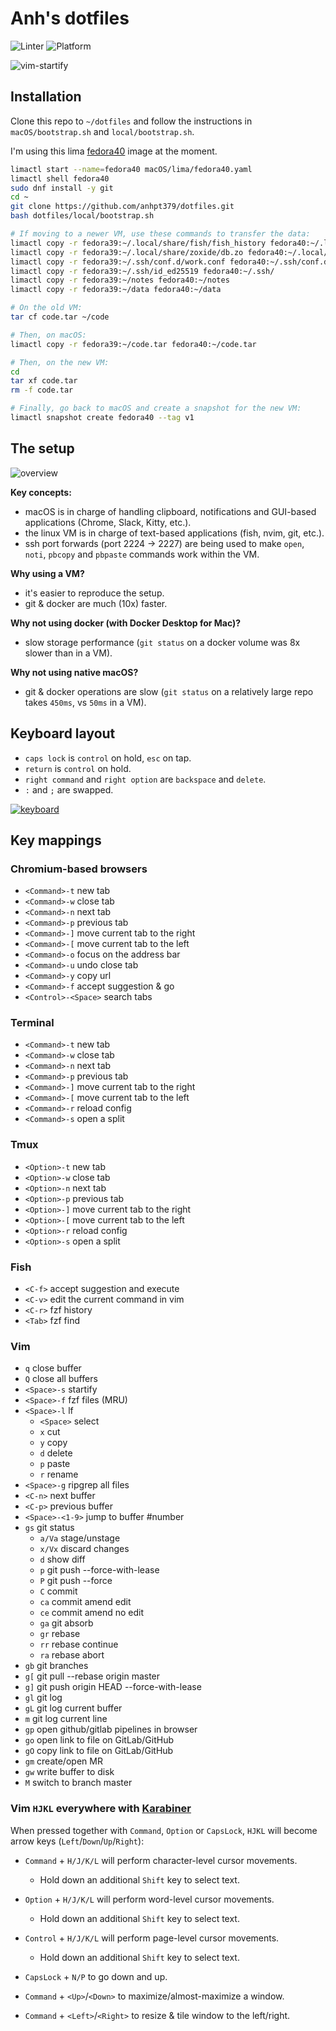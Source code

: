 # Anh's dotfiles

![Linter](https://github.com/anhpt379/dotfiles/workflows/Linter/badge.svg)
![Platform](https://img.shields.io/badge/platform-macos-blue)

![vim-startify](images/screenshots/1.png)

## Installation

Clone this repo to `~/dotfiles` and follow the instructions in
`macOS/bootstrap.sh` and `local/bootstrap.sh`.

I'm using this lima [fedora40](macOS/lima/fedora40.yaml) image at the moment.

```bash
limactl start --name=fedora40 macOS/lima/fedora40.yaml
limactl shell fedora40
sudo dnf install -y git
cd ~
git clone https://github.com/anhpt379/dotfiles.git
bash dotfiles/local/bootstrap.sh

# If moving to a newer VM, use these commands to transfer the data:
limactl copy -r fedora39:~/.local/share/fish/fish_history fedora40:~/.local/share/fish/
limactl copy -r fedora39:~/.local/share/zoxide/db.zo fedora40:~/.local/share/zoxide/db.zo
limactl copy -r fedora39:~/.ssh/conf.d/work.conf fedora40:~/.ssh/conf.d/
limactl copy -r fedora39:~/.ssh/id_ed25519 fedora40:~/.ssh/
limactl copy -r fedora39:~/notes fedora40:~/notes
limactl copy -r fedora39:~/data fedora40:~/data

# On the old VM:
tar cf code.tar ~/code

# Then, on macOS:
limactl copy -r fedora39:~/code.tar fedora40:~/code.tar

# Then, on the new VM:
cd
tar xf code.tar
rm -f code.tar

# Finally, go back to macOS and create a snapshot for the new VM:
limactl snapshot create fedora40 --tag v1
```

## The setup

![overview](images/overview.svg)

**Key concepts:**

- macOS is in charge of handling clipboard, notifications and GUI-based
  applications (Chrome, Slack, Kitty, etc.).
- the linux VM is in charge of text-based applications (fish, nvim, git, etc.).
- ssh port forwards (port 2224 → 2227) are being used to make `open`, `noti`,
  `pbcopy` and `pbpaste` commands work within the VM.

**Why using a VM?**

- it's easier to reproduce the setup.
- git & docker are much (10x) faster.

**Why not using docker (with Docker Desktop for Mac)?**

- slow storage performance (`git status` on a docker volume was 8x slower than in
  a VM).

**Why not using native macOS?**

- git & docker operations are slow (`git status` on a relatively large repo takes
  `450ms`, vs `50ms` in a VM).

## Keyboard layout

- `caps lock` is `control` on hold, `esc` on tap.
- `return` is `control` on hold.
- `right command` and `right option` are `backspace` and `delete`.
- `:` and `;` are swapped.

[![keyboard](macOS/karabiner/keyboard_layout.png)][1]

[1]: http://www.keyboard-layout-editor.com/##@_backcolor=%23dbdbdb&name=Apple%20Wireless%20Keyboard&author=Alistair%20Calder&radii=6px%206px%2012px%2012px%20%2F%2F%2018px%2018px%2012px%2012px&css=%2F@import%20url(http%2F:%2F%2F%2F%2Ffonts.googleapis.com%2F%2Fcss%3Ffamily%2F=Varela+Round)%2F%3B%0A%0A%23keyboard-bg%20%7B%20%0A%20%20%20%20background-image%2F:%20linear-gradient(to%20bottom,%20rgba(0,0,0,0.5)%200%25,%20rgba(0,0,0,0)%204%25,%20rgba(255,255,255,0.3)%206%25,%20rgba(0,0,0,0)%2010%25),%20%0A%20%20%20%20%20%20%20%20%20%20%20%20%20%20%20%20%20%20%20%20%20%20linear-gradient(to%20right,%20rgba(0,0,0,0.1)%200%25,%20rgba(0,0,0,0)%20100%25)%20!important%2F%3B%20%0A%7D%0A%0A.keylabel%20%7B%0A%20%20%20%20font-family%2F:%20'volkswagen%2F_serialregular'%2F%3B%0A%7D%0A%0A%2F%2F*%20Strangely,%20%22Volkswagen%20Serial%22%20doesn't%20have%20a%20tilde%20character%20*%2F%2F%0A.varela%20%7B%20%0A%20%20%20%20font-family%2F:%20'Varela%20Round'%2F%3B%20%0A%20%20%20%20display%2F:%20inline-block%2F%3B%20%0A%20%20%20%20font-size%2F:%20inherit%2F%3B%20%0A%20%20%20%20text-rendering%2F:%20auto%2F%3B%20%0A%20%20%20%20-webkit-font-smoothing%2F:%20antialiased%2F%3B%20%0A%20%20%20%20-moz-osx-font-smoothing%2F:%20grayscale%2F%3B%0A%20%20%20%20transform%2F:%20translate(0,%200)%2F%3B%0A%7D%0A.varela-tilde%2F:after%20%7B%20content%2F:%20%22%5C07e%22%2F%3B%20%7D&pcb:false&plate:false%3B&@_y:1.5&t=%23666666&p=CHICKLET&a:5&f:5&fa@:3%3B%3B&=%3Ci%20class%2F=%22varela%20varela-tilde%22%3E%3C%2F%2Fi%3E%0A%60&=!%0A1&=%2F@%0A2&=%23%0A3&=$%0A4&=%25%0A5&=%E2%8C%83%0A6&=%2F&%0A7&=*%0A8&=(%0A9&=)%0A0&_fa@:3&=undefined%3B%3B&=%E2%80%93%0A-&=+%0A%2F=&_g:true&a:4&f:2&w:1.5%3B&=%0A%0A%0Adelete%3B&@_g:false&w:1.5%3B&=%0Atab&_a:7&f:5%3B&=Q&=W&=E&=R&=T&=Y&=U&=I&=O&=P&_a:5%3B&=%7B%0A%5B&=%7D%0A%5D&=%7C%0A%5C%3B&@_a:4&f:2&fa@:1%3B&w:1.75%3B&=esc%0Acontrol&_a:7&f:5%3B&=A&=S&=D&_n:true%3B&=F&=G&_a:5&f2:1%3B&=%0A%E2%86%90%0A%0A%0A%0A%0AH&_f2:1%3B&=%0A%E2%86%93%0A%0A%0A%0A%0AJ&_f2:1%3B&=%0A%E2%86%91%0A%0A%0A%0A%0AK&_sm=alps&f2:1%3B&=%0A%E2%86%92%0A%0A%0A%0A%0AL&_f:5%3B&=%2F%3B%0A%2F:&_f:5%3B&=%22%0A'&_a:4&f:2&f2:1&w:1.75%3B&=%0A%0Areturn%0Acontrol%3B&@_f:2&w:2.25%3B&=%0Ashift&_a:7&f:5%3B&=Z&=X&=C&=V&=B&=N&=M&_a:5&fa@:6%3B%3B&=%3C%0A,&=%3E%0A.&_f:5%3B&=%3F%0A%2F%2F&_a:4&f:2&w:2.25%3B&=%0A%0A%0Ashift%3B&@_g:true&h:1.111%3B&=%0Afn&_fa@:0&:0&:5%3B&h:1.111%3B&=%0A%0A%E2%8C%83%0Acontrol&_g:false&h:1.111%3B&=%0A%0A%E2%8C%A5%0Aoption&_w:1.25&h:1.111%3B&=%0A%0A%E2%8C%98%0Acommand&_a:7&w:5&h:1.111%3B&=&_a:4&fa@:5%3B&w:1.25&h:1.111%3B&=%E2%8C%AB%0Abackspace&_h:1.111%3B&=%E2%8C%A6%0Adelete&_x:1&a:7&f:5&h:0.611%3B&=%E2%86%91%3B&@_y:-0.5&x:11.5&h:0.6111%3B&=%E2%86%90&_h:0.6111%3B&=%E2%86%93&_h:0.6111%3B&=%E2%86%92

## Key mappings

### Chromium-based browsers

- `<Command>-t` new tab
- `<Command>-w` close tab
- `<Command>-n` next tab
- `<Command>-p` previous tab
- `<Command>-]` move current tab to the right
- `<Command>-[` move current tab to the left
- `<Command>-o` focus on the address bar
- `<Command>-u` undo close tab
- `<Command>-y` copy url
- `<Command>-f` accept suggestion & go
- `<Control>-<Space>` search tabs

### Terminal

- `<Command>-t` new tab
- `<Command>-w` close tab
- `<Command>-n` next tab
- `<Command>-p` previous tab
- `<Command>-]` move current tab to the right
- `<Command>-[` move current tab to the left
- `<Command>-r` reload config
- `<Command>-s` open a split

### Tmux

- `<Option>-t` new tab
- `<Option>-w` close tab
- `<Option>-n` next tab
- `<Option>-p` previous tab
- `<Option>-]` move current tab to the right
- `<Option>-[` move current tab to the left
- `<Option>-r` reload config
- `<Option>-s` open a split

### Fish

- `<C-f>` accept suggestion and execute
- `<C-v>` edit the current command in vim
- `<C-r>` fzf history
- `<Tab>` fzf find

### Vim

- `q` close buffer
- `Q` close all buffers
- `<Space>-s` startify
- `<Space>-f` fzf files (MRU)
- `<Space>-l` lf
  - `<Space>` select
  - `x` cut
  - `y` copy
  - `d` delete
  - `p` paste
  - `r` rename
- `<Space>-g` ripgrep all files
- `<C-n>` next buffer
- `<C-p>` previous buffer
- `<Space>-<1-9>` jump to buffer #number
- `gs` git status
  - `a/Va` stage/unstage
  - `x/Vx` discard changes
  - `d` show diff
  - `p` git push --force-with-lease
  - `P` git push --force
  - `C` commit
  - `ca` commit amend edit
  - `ce` commit amend no edit
  - `ga` git absorb
  - `gr` rebase
  - `rr` rebase continue
  - `ra` rebase abort
- `gb` git branches
- `g[` git pull --rebase origin master
- `g]` git push origin HEAD --force-with-lease
- `gl` git log
- `gL` git log current buffer
- `m` git log current line
- `gp` open github/gitlab pipelines in browser
- `go` open link to file on GitLab/GitHub
- `gO` copy link to file on GitLab/GitHub
- `gm` create/open MR
- `gw` write buffer to disk
- `M` switch to branch master

### Vim `HJKL` everywhere with [Karabiner](macOS/karabiner/.config/karabiner/karabiner.json)

When pressed together with `Command`, `Option` or `CapsLock`, `HJKL` will
become arrow keys (`Left`/`Down`/`Up`/`Right`):

- `Command` + `H/J/K/L` will perform character-level cursor movements.
  - Hold down an additional `Shift` key to select text.

- `Option` + `H/J/K/L` will perform word-level cursor movements.
  - Hold down an additional `Shift` key to select text.

- `Control` + `H/J/K/L` will perform page-level cursor movements.
  - Hold down an additional `Shift` key to select text.

- `CapsLock` + `N/P` to go down and up.

- `Command` + `<Up>`/`<Down>` to maximize/almost-maximize a window.

- `Command` + `<Left>`/`<Right>` to resize & tile window to the left/right.
